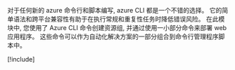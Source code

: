 对于任何新的 azure 命令行和脚本编写, azure CLI 都是一个不错的选择。 它的简单语法和跨平台兼容性有助于在执行常规和重复性任务时降低错误风险。 在此模块中, 您使用了 Azure CLI 命令创建资源组, 并通过使用一小部分命令来部署 web 应用程序。 这些命令可以作为自动化解决方案的一部分组合到命令行管理程序脚本中。

[!include[](../../../includes/azure-sandbox-cleanup.md)]
